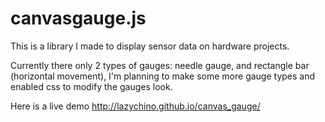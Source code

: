 <h1>canvasgauge.js </h1>

This is a library I made to display sensor data on hardware projects. 

Currently there only 2 types of gauges: needle gauge, and rectangle bar (horizontal movement),
I'm planning to make some more gauge types and enabled css to modify the gauges look.

Here is a live demo <a href="http://lazychino.github.io/canvas_gauge/">http://lazychino.github.io/canvas_gauge/<a/>
